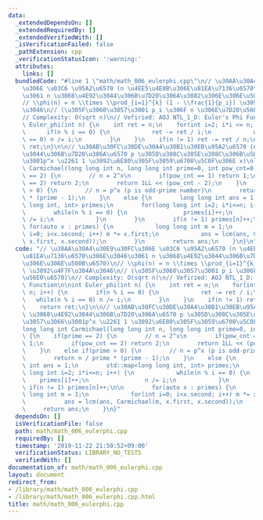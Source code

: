 ```yaml
---
data:
  _extendedDependsOn: []
  _extendedRequiredBy: []
  _extendedVerifiedWith: []
  _isVerificationFailed: false
  _pathExtension: cpp
  _verificationStatusIcon: ':warning:'
  attributes:
    links: []
  bundledCode: "#line 1 \"math/math_006_eulerphi.cpp\"\n// \u30AA\u30A4\u30E9\u30FC\
    \u306E \u03C6 \u95A2\u6570 (n \u4EE5\u4E0B\u306E\u81EA\u7136\u6570\u306E\u3046\
    \u3061 n \u3068\u4E92\u3044\u306B\u7D20\u306A\u3082\u306E\u306E\u500B\u6570)\n\
    // \\phi(n) = n \\times \\prod_{i=1}^{k} (1 - \\frac{1}{p_i}) \u3092\u4F7F\u304A\
    \u3046\n// (\u305F\u3060\u3057\u3001 p_i \u306F n \u306E\u7D20\u56E0\u6570)\n\
    // Complexity: O(sqrt n)\n// Vefiried: AOJ NTL_1_D: Euler's Phi Function\n\nint\
    \ Euler_phi(int n) {\n    int ret = n;\n    for(int i=2; i*i <= n; i++) {\n  \
    \      if(n % i == 0) {\n            ret -= ret / i;\n            while(n % i\
    \ == 0) n /= i;\n        }\n    }\n    if(n != 1) ret -= ret / n;\n    return\
    \ ret;\n}\n\n// \u30AB\u30FC\u30DE\u30A4\u30B1\u30EB\u95A2\u6570 (n \u3068\u4E92\
    \u3044\u306B\u7D20\u306A\u6570 p \u305D\u308C\u305E\u308C\u306B\u5BFE\u3057\u3066\
    \u3001p^x \u2261 1 \u3092\u6E80\u305F\u3059\u6700\u5C0F\u306E x)\nlong long int\
    \ Carmichael(long long int n, long long int prime=0, int pow_cnt=0) {\n    if(prime\
    \ == 2) {\n        // n = 2^x\n        if(pow_cnt == 1) return 1;\n        if(pow_cnt\
    \ == 2) return 2;\n        return 1LL << (pow_cnt - 2);\n    }\n    else if(prime\
    \ > 0) {\n        // n = p^x (p is odd-prime number)\n        return n / prime\
    \ * (prime - 1);\n    }\n    else {\n        long long int ans = 1;\n        std::map<long\
    \ long int, int> primes;\n        for(long long int i=2; i*i<=n; i++) {\n    \
    \        while(n % i == 0) {\n                primes[i]++;\n                n\
    \ /= i;\n            }\n        }\n        if(n != 1) primes[n]++;\n\n       \
    \ for(auto x : primes) {\n            long long int m = 1;\n            for(int\
    \ i=0; i<x.second; i++) m *= x.first;\n            ans = lcm(ans, Carmichael(m,\
    \ x.first, x.second));\n        }\n        return ans;\n    }\n}\n"
  code: "// \u30AA\u30A4\u30E9\u30FC\u306E \u03C6 \u95A2\u6570 (n \u4EE5\u4E0B\u306E\
    \u81EA\u7136\u6570\u306E\u3046\u3061 n \u3068\u4E92\u3044\u306B\u7D20\u306A\u3082\
    \u306E\u306E\u500B\u6570)\n// \\phi(n) = n \\times \\prod_{i=1}^{k} (1 - \\frac{1}{p_i})\
    \ \u3092\u4F7F\u304A\u3046\n// (\u305F\u3060\u3057\u3001 p_i \u306F n \u306E\u7D20\
    \u56E0\u6570)\n// Complexity: O(sqrt n)\n// Vefiried: AOJ NTL_1_D: Euler's Phi\
    \ Function\n\nint Euler_phi(int n) {\n    int ret = n;\n    for(int i=2; i*i <=\
    \ n; i++) {\n        if(n % i == 0) {\n            ret -= ret / i;\n         \
    \   while(n % i == 0) n /= i;\n        }\n    }\n    if(n != 1) ret -= ret / n;\n\
    \    return ret;\n}\n\n// \u30AB\u30FC\u30DE\u30A4\u30B1\u30EB\u95A2\u6570 (n\
    \ \u3068\u4E92\u3044\u306B\u7D20\u306A\u6570 p \u305D\u308C\u305E\u308C\u306B\u5BFE\
    \u3057\u3066\u3001p^x \u2261 1 \u3092\u6E80\u305F\u3059\u6700\u5C0F\u306E x)\n\
    long long int Carmichael(long long int n, long long int prime=0, int pow_cnt=0)\
    \ {\n    if(prime == 2) {\n        // n = 2^x\n        if(pow_cnt == 1) return\
    \ 1;\n        if(pow_cnt == 2) return 2;\n        return 1LL << (pow_cnt - 2);\n\
    \    }\n    else if(prime > 0) {\n        // n = p^x (p is odd-prime number)\n\
    \        return n / prime * (prime - 1);\n    }\n    else {\n        long long\
    \ int ans = 1;\n        std::map<long long int, int> primes;\n        for(long\
    \ long int i=2; i*i<=n; i++) {\n            while(n % i == 0) {\n            \
    \    primes[i]++;\n                n /= i;\n            }\n        }\n       \
    \ if(n != 1) primes[n]++;\n\n        for(auto x : primes) {\n            long\
    \ long int m = 1;\n            for(int i=0; i<x.second; i++) m *= x.first;\n \
    \           ans = lcm(ans, Carmichael(m, x.first, x.second));\n        }\n   \
    \     return ans;\n    }\n}"
  dependsOn: []
  isVerificationFile: false
  path: math/math_006_eulerphi.cpp
  requiredBy: []
  timestamp: '2019-11-22 21:50:52+09:00'
  verificationStatus: LIBRARY_NO_TESTS
  verifiedWith: []
documentation_of: math/math_006_eulerphi.cpp
layout: document
redirect_from:
- /library/math/math_006_eulerphi.cpp
- /library/math/math_006_eulerphi.cpp.html
title: math/math_006_eulerphi.cpp
---
```

